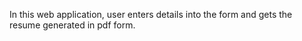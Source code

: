 In this web application, user enters details into the form and gets the resume generated in pdf form.
